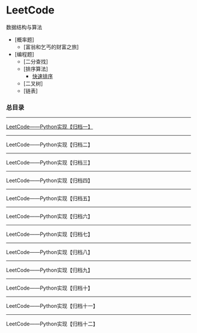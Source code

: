 # LeetCode
数据结构与算法

- [概率题]
  - [富翁和乞丐的财富之旅]
- [编程题]
  - [二分查找]
  - [排序算法]
    - [快速排序]()
  - [二叉树]
  - [链表]
    

### 总目录

---
[LeetCode——Python实现【归档一】](https://blog.csdn.net/weixin_42247922/article/details/104168915)

---
LeetCode——Python实现【归档二】

---
LeetCode——Python实现【归档三】

---
LeetCode——Python实现【归档四】

---
LeetCode——Python实现【归档五】

---
LeetCode——Python实现【归档六】

---
LeetCode——Python实现【归档七】

---
LeetCode——Python实现【归档八】

---
LeetCode——Python实现【归档九】

---
LeetCode——Python实现【归档十】

---
LeetCode——Python实现【归档十一】

---
LeetCode——Python实现【归档十二】
